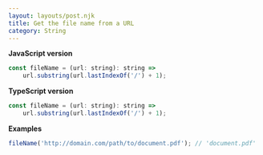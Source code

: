 ```yaml
---
layout: layouts/post.njk
title: Get the file name from a URL
category: String
---
```


**JavaScript version**

```js
const fileName = (url: string): string =>
	url.substring(url.lastIndexOf('/') + 1);
```

**TypeScript version**

```js
const fileName = (url: string): string =>
	url.substring(url.lastIndexOf('/') + 1);
```

**Examples**

```js
fileName('http://domain.com/path/to/document.pdf'); // 'document.pdf'
```
